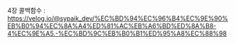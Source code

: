 4장 콜백함수 : https://velog.io/@sypaik_dev/%EC%BD%94%EC%96%B4%EC%9E%90%EB%B0%94%EC%8A%A4%ED%81%AC%EB%A6%BD%ED%8A%B8-4%EC%9E%A5.-%EC%BD%9C%EB%B0%B1%ED%95%A8%EC%88%98